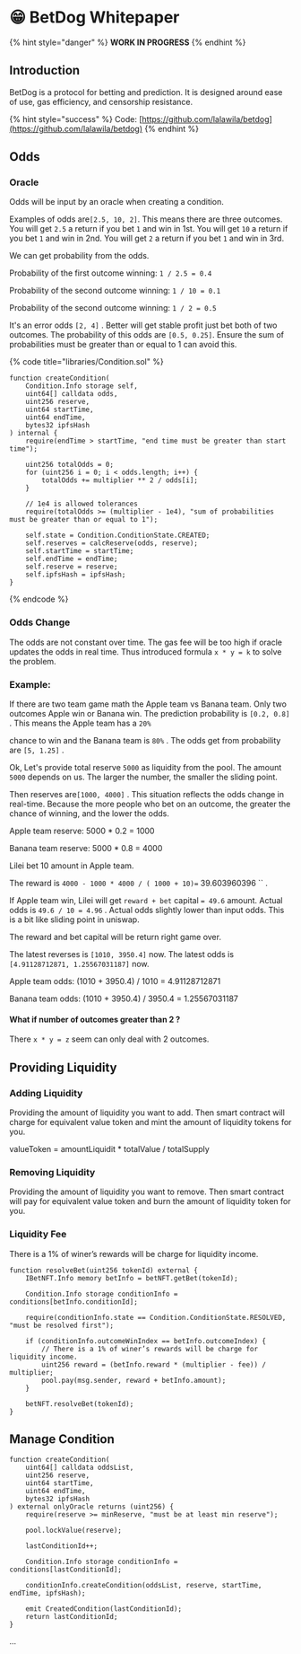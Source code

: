 # 😁 BetDog Whitepaper

{% hint style="danger" %}
**WORK IN PROGRESS**
{% endhint %}

## Introduction

BetDog is a protocol for betting and prediction. It is designed around ease of use, gas efficiency, and censorship resistance.

{% hint style="success" %}
Code: [https://github.com/lalawila/betdog](https://github.com/lalawila/betdog)
{% endhint %}

## Odds

### Oracle

Odds will be input by an oracle when creating a condition.

Examples of odds are`[2.5, 10, 2]`. This means there are three outcomes. You will get `2.5` a return if you bet `1` and win in 1st. You will get `10` a return if you bet `1` and win in 2nd. You will get `2` a return if you bet `1` and win in 3rd.&#x20;

We can get probability from the odds.

Probability of the first outcome winning: `1 / 2.5 = 0.4`

Probability of the second outcome winning:  `1 / 10 = 0.1`

Probability of the second outcome winning: `1 / 2 = 0.5`

It's an error odds `[2, 4]` . Better will get stable profit just bet both of two outcomes. The probability of this odds are `[0.5, 0.25]`. Ensure the sum of probabilities must be greater than or equal to 1 can avoid this.

{% code title="libraries/Condition.sol" %}
```solidity
function createCondition(
    Condition.Info storage self,
    uint64[] calldata odds,
    uint256 reserve,
    uint64 startTime,
    uint64 endTime,
    bytes32 ipfsHash
) internal {
    require(endTime > startTime, "end time must be greater than start time");

    uint256 totalOdds = 0;
    for (uint256 i = 0; i < odds.length; i++) {
        totalOdds += multiplier ** 2 / odds[i];
    }

    // 1e4 is allowed tolerances
    require(totalOdds >= (multiplier - 1e4), "sum of probabilities must be greater than or equal to 1");

    self.state = Condition.ConditionState.CREATED;
    self.reserves = calcReserve(odds, reserve);
    self.startTime = startTime;
    self.endTime = endTime;
    self.reserve = reserve;
    self.ipfsHash = ipfsHash;
}
```
{% endcode %}

### Odds Change

The odds are not constant over time.  The gas fee will be too high if oracle updates the odds in real time. Thus introduced formula `x * y = k` to solve the problem.

### Example:

If there are two team game math the Apple team vs Banana team. Only two outcomes Apple win or Banana win. The prediction probability is `[0.2, 0.8]` . This means the Apple team has a `20%`

chance to win and the Banana team is `80%` .  The odds get from probability are `[5, 1.25]` .



Ok, Let's provide total reserve `5000` as liquidity from the pool. The amount `5000` depends on us.  The larger the number, the smaller the sliding point.



Then reserves are`[1000, 4000]` . This situation reflects the odds change in real-time. Because the more people who bet on an outcome, the greater the chance of winning, and the lower the odds.

Apple team reserve:  5000 \* 0.2 = 1000

Banana team reserve:  5000 \* 0.8 = 4000



Lilei bet 10 amount in Apple team. &#x20;

The reward is `4000 - 1000 * 4000 / ( 1000 + 10)=` 39.603960396 `` .&#x20;

If Apple team win, Lilei will get `reward + bet` capital `= 49.6` amount.  Actual odds is `49.6 / 10 = 4.96` . Actual odds slightly lower than input odds. This is a bit like sliding point in uniswap.



The reward and bet capital will be return right game over.

The latest reverses is `[1010, 3950.4]` now.   The latest odds is `[4.91128712871, 1.25567031187]` now.

Apple team odds:  (1010 + 3950.4) / 1010 = 4.91128712871

Banana team odds:  (1010 + 3950.4) / 3950.4 = 1.25567031187

#### What if number of outcomes greater than 2 ?

There `x * y = z` seem can only deal with  2  outcomes.

## Providing Liquidity

### Adding Liquidity

Providing the amount of liquidity you want to add. Then smart contract will charge for equivalent value token and mint the amount of liquidity tokens for you.

valueToken = amountLiquidit \* totalValue / totalSupply

### Removing Liquidity

Providing the amount of liquidity you want to remove. Then smart contract will pay for equivalent value token and burn the amount of liquidity token for you.



### Liquidity Fee

There is a 1% of winer’s rewards will be charge for liquidity income.

```solidity
function resolveBet(uint256 tokenId) external {
    IBetNFT.Info memory betInfo = betNFT.getBet(tokenId);

    Condition.Info storage conditionInfo = conditions[betInfo.conditionId];

    require(conditionInfo.state == Condition.ConditionState.RESOLVED, "must be resolved first");

    if (conditionInfo.outcomeWinIndex == betInfo.outcomeIndex) {
        // There is a 1% of winer’s rewards will be charge for liquidity income.
        uint256 reward = (betInfo.reward * (multiplier - fee)) / multiplier;
        pool.pay(msg.sender, reward + betInfo.amount);
    }

    betNFT.resolveBet(tokenId);
}
```



## Manage Condition

```solidity
function createCondition(
    uint64[] calldata oddsList,
    uint256 reserve,
    uint64 startTime,
    uint64 endTime,
    bytes32 ipfsHash
) external onlyOracle returns (uint256) {
    require(reserve >= minReserve, "must be at least min reserve");

    pool.lockValue(reserve);

    lastConditionId++;

    Condition.Info storage conditionInfo = conditions[lastConditionId];

    conditionInfo.createCondition(oddsList, reserve, startTime, endTime, ipfsHash);

    emit CreatedCondition(lastConditionId);
    return lastConditionId;
}
```











...


